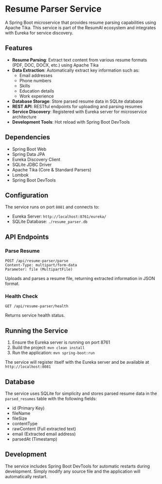 # Resume Parser Service

A Spring Boot microservice that provides resume parsing capabilities using Apache Tika. This service is part of the ResumAI ecosystem and integrates with Eureka for service discovery.

## Features

- **Resume Parsing**: Extract text content from various resume formats (PDF, DOC, DOCX, etc.) using Apache Tika
- **Data Extraction**: Automatically extract key information such as:
  - Email addresses
  - Phone numbers
  - Skills
  - Education details
  - Work experience
- **Database Storage**: Store parsed resume data in SQLite database
- **REST API**: RESTful endpoints for uploading and parsing resumes
- **Service Discovery**: Registered with Eureka server for microservice architecture
- **Development Tools**: Hot reload with Spring Boot DevTools

## Dependencies

- Spring Boot Web
- Spring Data JPA
- Eureka Discovery Client
- SQLite JDBC Driver
- Apache Tika (Core & Standard Parsers)
- Lombok
- Spring Boot DevTools

## Configuration

The service runs on port `8081` and connects to:
- Eureka Server: `http://localhost:8761/eureka/`
- SQLite Database: `./resume_parser.db`

## API Endpoints

### Parse Resume
```
POST /api/resume-parser/parse
Content-Type: multipart/form-data
Parameter: file (MultipartFile)
```

Uploads and parses a resume file, returning extracted information in JSON format.

### Health Check
```
GET /api/resume-parser/health
```

Returns service health status.

## Running the Service

1. Ensure the Eureka server is running on port 8761
2. Build the project: `mvn clean install`
3. Run the application: `mvn spring-boot:run`

The service will register itself with the Eureka server and be available at `http://localhost:8081`

## Database

The service uses SQLite for simplicity and stores parsed resume data in the `parsed_resumes` table with the following fields:
- id (Primary Key)
- fileName
- fileSize
- contentType
- rawContent (Full extracted text)
- email (Extracted email address)
- parsedAt (Timestamp)

## Development

The service includes Spring Boot DevTools for automatic restarts during development. Simply modify any source file and the application will automatically restart. 
